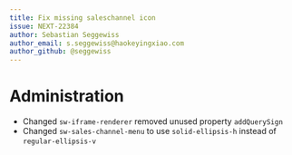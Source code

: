 ```yaml
---
title: Fix missing saleschannel icon
issue: NEXT-22384
author: Sebastian Seggewiss
author_email: s.seggewiss@haokeyingxiao.com
author_github: @seggewiss
---
```

# Administration
* Changed `sw-iframe-renderer` removed unused property `addQuerySign`
* Changed `sw-sales-channel-menu` to use `solid-ellipsis-h` instead of `regular-ellipsis-v`

